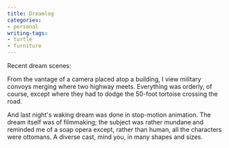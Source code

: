 ```yaml
---
title: Dreamlog
categories:
- personal
writing-tags:
- turtle
- furniture
---
```


Recent dream scenes:

From the vantage of a camera placed atop a building, I view military convoys merging where two highway meets. Everything was orderly, of course, except where they had to dodge the 50-foot tortoise crossing the road.

And last night's waking dream was done in stop-motion animation.  The dream itself was of filmmaking; the subject was rather mundane and reminded me of a soap opera except, rather than human, all the characters were ottomans.  A diverse cast, mind you, in many shapes and sizes.
